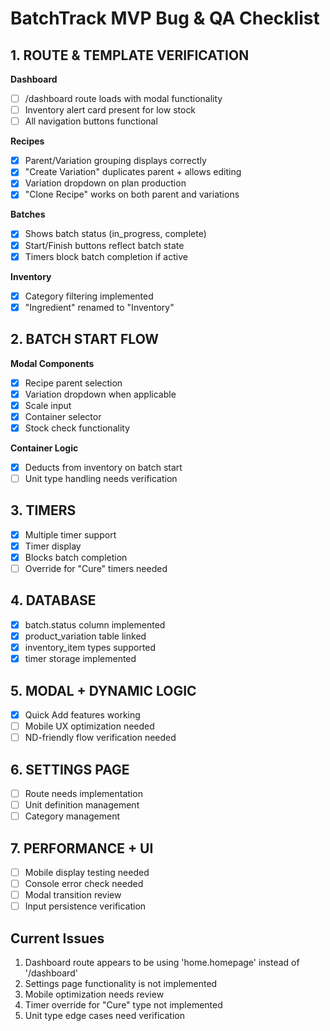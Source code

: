 
# BatchTrack MVP Bug & QA Checklist

## 1. ROUTE & TEMPLATE VERIFICATION

**Dashboard**
- [ ] /dashboard route loads with modal functionality
- [ ] Inventory alert card present for low stock
- [ ] All navigation buttons functional

**Recipes**
- [x] Parent/Variation grouping displays correctly
- [x] "Create Variation" duplicates parent + allows editing
- [x] Variation dropdown on plan production
- [x] "Clone Recipe" works on both parent and variations

**Batches**
- [x] Shows batch status (in_progress, complete)
- [x] Start/Finish buttons reflect batch state
- [x] Timers block batch completion if active

**Inventory**
- [x] Category filtering implemented
- [x] "Ingredient" renamed to "Inventory"

## 2. BATCH START FLOW

**Modal Components**
- [x] Recipe parent selection
- [x] Variation dropdown when applicable
- [x] Scale input
- [x] Container selector
- [x] Stock check functionality

**Container Logic** 
- [x] Deducts from inventory on batch start
- [ ] Unit type handling needs verification

## 3. TIMERS

- [x] Multiple timer support
- [x] Timer display
- [x] Blocks batch completion
- [ ] Override for "Cure" timers needed

## 4. DATABASE

- [x] batch.status column implemented
- [x] product_variation table linked
- [x] inventory_item types supported
- [x] timer storage implemented

## 5. MODAL + DYNAMIC LOGIC

- [x] Quick Add features working
- [ ] Mobile UX optimization needed
- [ ] ND-friendly flow verification needed

## 6. SETTINGS PAGE

- [ ] Route needs implementation
- [ ] Unit definition management
- [ ] Category management

## 7. PERFORMANCE + UI

- [ ] Mobile display testing needed
- [ ] Console error check needed
- [ ] Modal transition review
- [ ] Input persistence verification

## Current Issues

1. Dashboard route appears to be using 'home.homepage' instead of '/dashboard'
2. Settings page functionality is not implemented
3. Mobile optimization needs review
4. Timer override for "Cure" type not implemented
5. Unit type edge cases need verification
